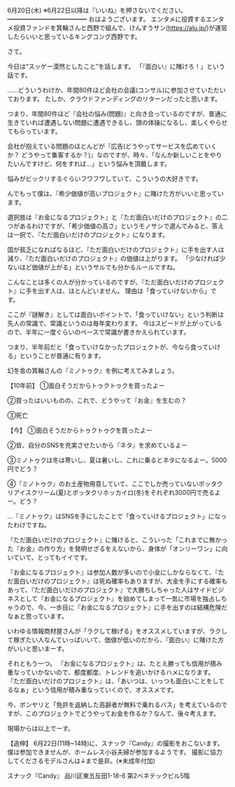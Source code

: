 6月20日(木) ※6月22日以降は『いいね』を押さないでください。
━━━━━━━━━━━━━
おはようございます。
エンタメに投資するエンタメ投資ファンドを箕輪さんと西野で組んで、けんすうサン(https://alu.jp/)が運営したらいいと思っているキングコング西野です。

さて。

今日は“スッゲー漠然としたこと”を話します。
「『面白い』に賭けろ！」という話です。

……どういうわけか、年間80件ほど会社の会議(コンサル)に参加させていただいております。
たしか、クラウドファンディングのリターンだったと思います。

つまり、年間80件ほど『会社の悩み(問題)』と向き合っているのですが、普通に生きていれば遭遇しない問題に遭遇できるし、頭の体操になるし、楽しくやらせてもらっています。

会社が抱えている問題のほとんどが『広告(どうやってサービスを広めていくか？ どうやって集客するか？)』なのですが、時々、「なんか新しいことをやりたいんですけど、何をすれば…」という悩みを頂戴します。

悩みがビックリするぐらいフワフワしていて、こういうの大好きです。

んでもって僕は、『希少価値が高いプロジェクト』に賭けた方がいいと思っています。

選択肢は『お金になるプロジェクト』と『ただ面白いだけのプロジェクト』の二つがあるわけですが、「希少価値の高さ」というモノサシで選んでみると、答えは一択で、『ただ面白いだけのプロジェクト』になります。

国が貧乏になればなるほど、『ただ面白いだけのプロジェクト』に手を出す人は減り、『ただ面白いだけのプロジェクト』の価値は上がります。
「少なければ少ないほど価値が上がる」というサルでも分かるルールですね。

こんなことは多くの人が分かっているのですが、『ただ面白いだけのプロジェクト』に手を出す人は、ほとんどいません。
理由は「食っていけないから」です。

ここが『謎解き』としては面白いポイントで、「食っていけない」という判断は先人の常識で、常識というのは毎年変わります。
今はスピードが上がっているので、半年に一度ぐらいのペースで常識が書きかえられています。

つまり、半年前だと「食っていけなかったプロジェクトが、今なら食っていける」ということが普通に有ります。

幻冬舎の箕輪さんの『ミノトゥク』を例に考えてみましょう。

【10年前】
①面白そうだからトゥクトゥクを買ったよー

②買ったはいいものの、これで、どうやって『お金』を生むの？

③死亡

【今】
①面白そうだからトゥクトゥクを買ったよー

②皆、自分のSNSを充実させたいから『ネタ』を求めているよー

③ミノトゥクは冬は寒いし、夏は暑いし、これに乗るとネタになるよー。5000円でどう？

④『ミノトゥク』のお土産物用意していて、ここでしか売っていないボッタクリアイスクリーム(夏)とボッタクリホッカイロ(冬)をそれぞれ3000円で売るよー。どう？

…『ミノトゥク』はSNSを手にしたことで「食っていけるプロジェクト」になったわけですね。

『ただ面白いだけのプロジェクト』に賭けると、こういった「これまでに無かった『お金』の作り方」を発明せざるをえないから、身体が「オンリーワン」に向いていて、とってもイイです。

『お金になるプロジェクト』は参加人数が多いので小金にしかならなくて、『ただ面白いだけのプロジェクト』は死ぬ確率もありますが、大金を手にする確率もあって、『ただ面白いだけのプロジェクト』で大勝ちしちゃった人はサイドビジネスとして『お金になるプロジェクト』を始めてしまって一気に市場を独占しちゃうので、今、一歩目に『お金になるプロジェクト』に手を出すのは結構危険だなぁと思っています。

いわゆる情報商材屋さんが「ラクして稼げる」をオススメしていますが、ラクして稼ぎたい人なんていっぱいいて、価値が低いのだから、『面白い』に賭けた方がいいと思いまーす。

それともう一つ。
『お金になるプロジェクト』は、たとえ勝っても信用が積み重なっていかないので、都度都度、トレンドを追いかけるハメになります。
『ただ面白いだけのプロジェクト』は、「あいつは、いっつも面白いことをしてるなぁ」という信用が積み重なっていくので、オススメです。

今、ボンヤリと「免許を返納した高齢者が無料で乗れるバス」を考えているのですが、このプロジェクトでどうやってお金を作るか？なんて、後々考えます。

現場からは以上でーす。

【追伸】
6月22日(11時~14時)に、スナック『Candy』の撮影をおこないます。
僕は参加できませんが、ホームレス小谷夫婦が参加するようです。
撮影に協力してくださるモデルさんは↓まで是非。(※未成年付加)

スナック『Candy』
品川区東五反田1-18-6
第2ベネテックビル5階
